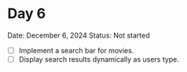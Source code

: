 # Day 6

Date: December 6, 2024
Status: Not started

- [ ]  Implement a search bar for movies.
- [ ]  Display search results dynamically as users type.